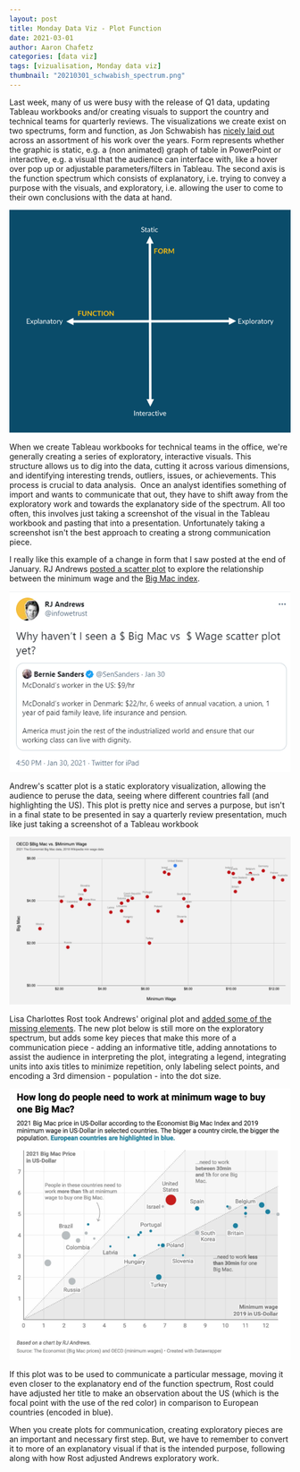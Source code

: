 ```yaml
---
layout: post
title: Monday Data Viz - Plot Function
date: 2021-03-01
author: Aaron Chafetz
categories: [data viz]
tags: [vizualisation, Monday data viz]
thumbnail: "20210301_schwabish_spectrum.png"
---
```


Last week, many of us were busy with the release of Q1 data, updating Tableau workbooks and/or creating visuals to support the country and technical teams for quarterly reviews. The visualizations we create exist on two spectrums, form and function, as Jon Schwabish has [nicely laid out](https://urban-institute.medium.com/form-and-function-let-your-audiences-needs-drive-your-data-visualization-choices-3c0603745822) across an assortment of his work over the years. Form represents whether the graphic is static, e.g. a (non animated) graph of table in PowerPoint or interactive, e.g. a visual that the audience can interface with, like a hover over pop up or adjustable parameters/filters in Tableau. The second axis is the function spectrum which consists of explanatory, i.e. trying to convey a purpose with the visuals, and exploratory, i.e. allowing the user to come to their own conclusions with the data at hand.

![form function](/assets/images/posts/20210301_schwabish_spectrum.png)

When we create Tableau workbooks for technical teams in the office, we're generally creating a series of exploratory, interactive visuals. This structure allows us to dig into the data, cutting it across various dimensions, and identifying interesting trends, outliers, issues, or achievements. This process is crucial to data analysis. 
Once an analyst identifies something of import and wants to communicate that out, they have to shift away from the exploratory work and towards the explanatory side of the spectrum. All too often, this involves just taking a screenshot of the visual in the Tableau workbook and pasting that into a presentation. Unfortunately taking a screenshot isn't the best approach to creating a strong communication piece.

I really like this example of a change in form that I saw posted at the end of January. RJ Andrews [posted a scatter plot](https://twitter.com/infowetrust/status/1355698946253852672?s=20) to explore the relationship between the minimum wage and the [Big Mac index](https://www.economist.com/big-mac-index).

![Andrews tweet](/assets/images/posts/20210301-andrews-tweet.png)

Andrew's scatter plot is a static exploratory visualization, allowing the audience to peruse the data, seeing where different countries fall (and highlighting the US). This plot is pretty nice and serves a purpose, but isn't in a final state to be presented in say a quarterly review presentation, much like just taking a screenshot of a Tableau workbook

![Andrews tweet](/assets/images/posts/20210301-andrews-scatter.png)

Lisa Charlottes Rost took Andrews' original plot and [added some of the missing elements](https://twitter.com/lisacrost/status/1355994704735850499?s=20). The new plot below is still more on the exploratory spectrum, but adds some key pieces that make this more of a communication piece - adding an informative title, adding annotations to assist the audience in interpreting the plot, integrating a legend, integrating units into axis titles to minimize repetition, only labeling select points, and encoding a 3rd dimension - population - into the dot size.

![Andrews tweet](/assets/images/posts/20210301-rost-scatter.png)

If this plot was to be used to communicate a particular message, moving it even closer to the explanatory end of the function spectrum, Rost could have adjusted her title to make an observation about the US (which is the focal point with the use of the red color) in comparison to European countries (encoded in blue).

When you create plots for communication, creating exploratory pieces are an important and necessary first step. But, we have to remember to convert it to more of an explanatory visual if that is the intended purpose, following along with how Rost adjusted Andrews exploratory work.
